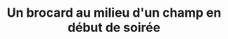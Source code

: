 ---
layout: photo
title: Un brocard au milieu d'un champ en début de soirée
desc: An Aer・Pris sur le vif
category: pris-sur-le-vif
image: 7
tags:
- front
metadata:
- boitier: Canon 650D
- focale: F/5.6
- temps d'exposition: 1/200
- objectif: 55-250mm
- lieu: Ploërdut, Morbihan
---